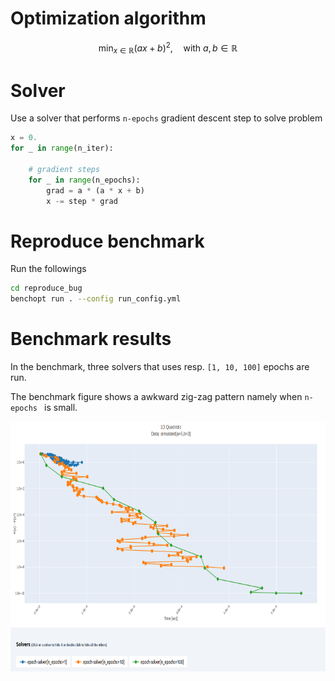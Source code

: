 # Optimization algorithm

$$\min_{x \in \mathbb{R}} (ax + b)^2, \quad \mathrm{ with } \ a, b \in \mathbb{R}$$


# Solver

Use a solver that performs ``n-epochs`` gradient descent step to solve problem

```python
x = 0.
for _ in range(n_iter):

    # gradient steps
    for _ in range(n_epochs):
        grad = a * (a * x + b)
        x -= step * grad
```

# Reproduce benchmark

Run the followings

```bash
cd reproduce_bug
benchopt run . --config run_config.yml
```


# Benchmark results

In the benchmark, three solvers that uses resp. ``[1, 10, 100]`` epochs are run. 

The benchmark figure shows a awkward zig-zag pattern namely when ``n-epochs `` is small.

<img width="800px" height="400px" src="../reproduce_bug/screenshots/bench_result.png"/>

